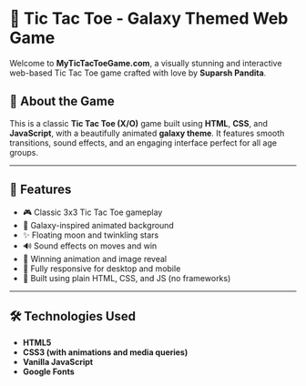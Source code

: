 # 🌌 Tic Tac Toe - Galaxy Themed Web Game

Welcome to **MyTicTacToeGame.com**, a visually stunning and interactive web-based Tic Tac Toe game crafted with love by **Suparsh Pandita**.


## 🧠 About the Game

This is a classic **Tic Tac Toe (X/O)** game built using **HTML**, **CSS**, and **JavaScript**, with a beautifully animated **galaxy theme**. It features smooth transitions, sound effects, and an engaging interface perfect for all age groups.

---

## 🚀 Features

- 🎮 Classic 3x3 Tic Tac Toe gameplay  
- 🎨 Galaxy-inspired animated background  
- ✨ Floating moon and twinkling stars  
- 🔊 Sound effects on moves and win  
- 🎉 Winning animation and image reveal  
- 📱 Fully responsive for desktop and mobile  
- 🎯 Built using plain HTML, CSS, and JS (no frameworks)

---

## 🛠️ Technologies Used

- **HTML5**
- **CSS3 (with animations and media queries)**
- **Vanilla JavaScript**
- **Google Fonts**


